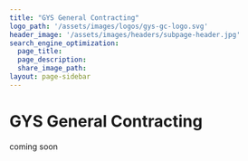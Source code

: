 ```yaml
---
title: "GYS General Contracting"
logo_path: '/assets/images/logos/gys-gc-logo.svg'
header_image: '/assets/images/headers/subpage-header.jpg'
search_engine_optimization:
  page_title:
  page_description:
  share_image_path:
layout: page-sidebar
---
```

# GYS General Contracting

coming soon